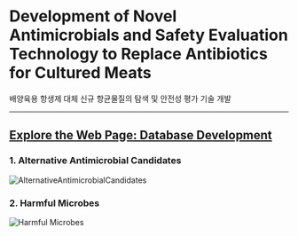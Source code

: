 # Development of Novel Antimicrobials ​and Safety Evaluation Technology ​to Replace Antibiotics for Cultured Meats
배양육용 항생제 대체 신규 항균물질의 탐색 및 안전성 평가 기술 개발  

---

## [Explore the Web Page: Database Development](https://seoultech-sfpl.github.io/cultured-meat-antimicrobials/)


### 1. **Alternative Antimicrobial Candidates**  
![AlternativeAntimicrobialCandidates](https://github.com/user-attachments/assets/d57f05b2-dac4-4220-a034-a964968f37ad)


### 2. **Harmful Microbes**  
![Harmful Microbes](https://github.com/user-attachments/assets/6f4d97cc-9126-4cb1-ad64-6157a6a7f016)  
